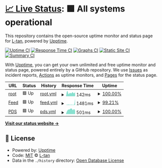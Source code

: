 # [📈 Live Status](https://stats.dolciss.net): <!--live status--> **🟩 All systems operational**

This repository contains the open-source uptime monitor and status page for [L-tan](http://dolciss.net/), powered by [Upptime](https://github.com/upptime/upptime).

[![Uptime CI](https://github.com/dolciss/upptime/workflows/Uptime%20CI/badge.svg)](https://github.com/dolciss/upptime/actions?query=workflow%3A%22Uptime+CI%22)
[![Response Time CI](https://github.com/dolciss/upptime/workflows/Response%20Time%20CI/badge.svg)](https://github.com/dolciss/upptime/actions?query=workflow%3A%22Response+Time+CI%22)
[![Graphs CI](https://github.com/dolciss/upptime/workflows/Graphs%20CI/badge.svg)](https://github.com/dolciss/upptime/actions?query=workflow%3A%22Graphs+CI%22)
[![Static Site CI](https://github.com/dolciss/upptime/workflows/Static%20Site%20CI/badge.svg)](https://github.com/dolciss/upptime/actions?query=workflow%3A%22Static+Site+CI%22)
[![Summary CI](https://github.com/dolciss/upptime/workflows/Summary%20CI/badge.svg)](https://github.com/dolciss/upptime/actions?query=workflow%3A%22Summary+CI%22)

With [Upptime](https://upptime.js.org), you can get your own unlimited and free uptime monitor and status page, powered entirely by a GitHub repository. We use [Issues](https://github.com/dolciss/upptime/issues) as incident reports, [Actions](https://github.com/dolciss/upptime/actions) as uptime monitors, and [Pages](https://stats.dolciss.net) for the status page.

<!--start: status pages-->
<!-- This summary is generated by Upptime (https://github.com/upptime/upptime) -->
<!-- Do not edit this manually, your changes will be overwritten -->
<!-- prettier-ignore -->
| URL | Status | History | Response Time | Uptime |
| --- | ------ | ------- | ------------- | ------ |
| <img alt="" src="https://icons.duckduckgo.com/ip3/dolciss.net.ico" height="13"> [root](https://dolciss.net/) | 🟩 Up | [root.yml](https://github.com/dolciss/upptime/commits/HEAD/history/root.yml) | <details><summary><img alt="Response time graph" src="./graphs/root/response-time-week.png" height="20"> 142ms</summary><br><a href="https://stats.dolciss.net/history/root"><img alt="Response time 149" src="https://img.shields.io/endpoint?url=https%3A%2F%2Fraw.githubusercontent.com%2Fdolciss%2Fupptime%2FHEAD%2Fapi%2Froot%2Fresponse-time.json"></a><br><a href="https://stats.dolciss.net/history/root"><img alt="24-hour response time 163" src="https://img.shields.io/endpoint?url=https%3A%2F%2Fraw.githubusercontent.com%2Fdolciss%2Fupptime%2FHEAD%2Fapi%2Froot%2Fresponse-time-day.json"></a><br><a href="https://stats.dolciss.net/history/root"><img alt="7-day response time 142" src="https://img.shields.io/endpoint?url=https%3A%2F%2Fraw.githubusercontent.com%2Fdolciss%2Fupptime%2FHEAD%2Fapi%2Froot%2Fresponse-time-week.json"></a><br><a href="https://stats.dolciss.net/history/root"><img alt="30-day response time 149" src="https://img.shields.io/endpoint?url=https%3A%2F%2Fraw.githubusercontent.com%2Fdolciss%2Fupptime%2FHEAD%2Fapi%2Froot%2Fresponse-time-month.json"></a><br><a href="https://stats.dolciss.net/history/root"><img alt="1-year response time 149" src="https://img.shields.io/endpoint?url=https%3A%2F%2Fraw.githubusercontent.com%2Fdolciss%2Fupptime%2FHEAD%2Fapi%2Froot%2Fresponse-time-year.json"></a></details> | <details><summary><a href="https://stats.dolciss.net/history/root">100.00%</a></summary><a href="https://stats.dolciss.net/history/root"><img alt="All-time uptime 100.00%" src="https://img.shields.io/endpoint?url=https%3A%2F%2Fraw.githubusercontent.com%2Fdolciss%2Fupptime%2FHEAD%2Fapi%2Froot%2Fuptime.json"></a><br><a href="https://stats.dolciss.net/history/root"><img alt="24-hour uptime 100.00%" src="https://img.shields.io/endpoint?url=https%3A%2F%2Fraw.githubusercontent.com%2Fdolciss%2Fupptime%2FHEAD%2Fapi%2Froot%2Fuptime-day.json"></a><br><a href="https://stats.dolciss.net/history/root"><img alt="7-day uptime 100.00%" src="https://img.shields.io/endpoint?url=https%3A%2F%2Fraw.githubusercontent.com%2Fdolciss%2Fupptime%2FHEAD%2Fapi%2Froot%2Fuptime-week.json"></a><br><a href="https://stats.dolciss.net/history/root"><img alt="30-day uptime 100.00%" src="https://img.shields.io/endpoint?url=https%3A%2F%2Fraw.githubusercontent.com%2Fdolciss%2Fupptime%2FHEAD%2Fapi%2Froot%2Fuptime-month.json"></a><br><a href="https://stats.dolciss.net/history/root"><img alt="1-year uptime 100.00%" src="https://img.shields.io/endpoint?url=https%3A%2F%2Fraw.githubusercontent.com%2Fdolciss%2Fupptime%2FHEAD%2Fapi%2Froot%2Fuptime-year.json"></a></details>
| <img alt="" src="https://icons.duckduckgo.com/ip3/bsky-feed.dolciss.net.ico" height="13"> [Feed](https://bsky-feed.dolciss.net/.well-known/did.json) | 🟩 Up | [feed.yml](https://github.com/dolciss/upptime/commits/HEAD/history/feed.yml) | <details><summary><img alt="Response time graph" src="./graphs/feed/response-time-week.png" height="20"> 1481ms</summary><br><a href="https://stats.dolciss.net/history/feed"><img alt="Response time 633" src="https://img.shields.io/endpoint?url=https%3A%2F%2Fraw.githubusercontent.com%2Fdolciss%2Fupptime%2FHEAD%2Fapi%2Ffeed%2Fresponse-time.json"></a><br><a href="https://stats.dolciss.net/history/feed"><img alt="24-hour response time 4242" src="https://img.shields.io/endpoint?url=https%3A%2F%2Fraw.githubusercontent.com%2Fdolciss%2Fupptime%2FHEAD%2Fapi%2Ffeed%2Fresponse-time-day.json"></a><br><a href="https://stats.dolciss.net/history/feed"><img alt="7-day response time 1481" src="https://img.shields.io/endpoint?url=https%3A%2F%2Fraw.githubusercontent.com%2Fdolciss%2Fupptime%2FHEAD%2Fapi%2Ffeed%2Fresponse-time-week.json"></a><br><a href="https://stats.dolciss.net/history/feed"><img alt="30-day response time 856" src="https://img.shields.io/endpoint?url=https%3A%2F%2Fraw.githubusercontent.com%2Fdolciss%2Fupptime%2FHEAD%2Fapi%2Ffeed%2Fresponse-time-month.json"></a><br><a href="https://stats.dolciss.net/history/feed"><img alt="1-year response time 633" src="https://img.shields.io/endpoint?url=https%3A%2F%2Fraw.githubusercontent.com%2Fdolciss%2Fupptime%2FHEAD%2Fapi%2Ffeed%2Fresponse-time-year.json"></a></details> | <details><summary><a href="https://stats.dolciss.net/history/feed">99.21%</a></summary><a href="https://stats.dolciss.net/history/feed"><img alt="All-time uptime 99.96%" src="https://img.shields.io/endpoint?url=https%3A%2F%2Fraw.githubusercontent.com%2Fdolciss%2Fupptime%2FHEAD%2Fapi%2Ffeed%2Fuptime.json"></a><br><a href="https://stats.dolciss.net/history/feed"><img alt="24-hour uptime 94.50%" src="https://img.shields.io/endpoint?url=https%3A%2F%2Fraw.githubusercontent.com%2Fdolciss%2Fupptime%2FHEAD%2Fapi%2Ffeed%2Fuptime-day.json"></a><br><a href="https://stats.dolciss.net/history/feed"><img alt="7-day uptime 99.21%" src="https://img.shields.io/endpoint?url=https%3A%2F%2Fraw.githubusercontent.com%2Fdolciss%2Fupptime%2FHEAD%2Fapi%2Ffeed%2Fuptime-week.json"></a><br><a href="https://stats.dolciss.net/history/feed"><img alt="30-day uptime 99.82%" src="https://img.shields.io/endpoint?url=https%3A%2F%2Fraw.githubusercontent.com%2Fdolciss%2Fupptime%2FHEAD%2Fapi%2Ffeed%2Fuptime-month.json"></a><br><a href="https://stats.dolciss.net/history/feed"><img alt="1-year uptime 99.96%" src="https://img.shields.io/endpoint?url=https%3A%2F%2Fraw.githubusercontent.com%2Fdolciss%2Fupptime%2FHEAD%2Fapi%2Ffeed%2Fuptime-year.json"></a></details>
| <img alt="" src="https://icons.duckduckgo.com/ip3/bsky-v3.dolciss.net.ico" height="13"> [PDS](https://bsky-v3.dolciss.net/xrpc/_health) | 🟩 Up | [pds.yml](https://github.com/dolciss/upptime/commits/HEAD/history/pds.yml) | <details><summary><img alt="Response time graph" src="./graphs/pds/response-time-week.png" height="20"> 501ms</summary><br><a href="https://stats.dolciss.net/history/pds"><img alt="Response time 465" src="https://img.shields.io/endpoint?url=https%3A%2F%2Fraw.githubusercontent.com%2Fdolciss%2Fupptime%2FHEAD%2Fapi%2Fpds%2Fresponse-time.json"></a><br><a href="https://stats.dolciss.net/history/pds"><img alt="24-hour response time 380" src="https://img.shields.io/endpoint?url=https%3A%2F%2Fraw.githubusercontent.com%2Fdolciss%2Fupptime%2FHEAD%2Fapi%2Fpds%2Fresponse-time-day.json"></a><br><a href="https://stats.dolciss.net/history/pds"><img alt="7-day response time 501" src="https://img.shields.io/endpoint?url=https%3A%2F%2Fraw.githubusercontent.com%2Fdolciss%2Fupptime%2FHEAD%2Fapi%2Fpds%2Fresponse-time-week.json"></a><br><a href="https://stats.dolciss.net/history/pds"><img alt="30-day response time 485" src="https://img.shields.io/endpoint?url=https%3A%2F%2Fraw.githubusercontent.com%2Fdolciss%2Fupptime%2FHEAD%2Fapi%2Fpds%2Fresponse-time-month.json"></a><br><a href="https://stats.dolciss.net/history/pds"><img alt="1-year response time 465" src="https://img.shields.io/endpoint?url=https%3A%2F%2Fraw.githubusercontent.com%2Fdolciss%2Fupptime%2FHEAD%2Fapi%2Fpds%2Fresponse-time-year.json"></a></details> | <details><summary><a href="https://stats.dolciss.net/history/pds">100.00%</a></summary><a href="https://stats.dolciss.net/history/pds"><img alt="All-time uptime 100.00%" src="https://img.shields.io/endpoint?url=https%3A%2F%2Fraw.githubusercontent.com%2Fdolciss%2Fupptime%2FHEAD%2Fapi%2Fpds%2Fuptime.json"></a><br><a href="https://stats.dolciss.net/history/pds"><img alt="24-hour uptime 100.00%" src="https://img.shields.io/endpoint?url=https%3A%2F%2Fraw.githubusercontent.com%2Fdolciss%2Fupptime%2FHEAD%2Fapi%2Fpds%2Fuptime-day.json"></a><br><a href="https://stats.dolciss.net/history/pds"><img alt="7-day uptime 100.00%" src="https://img.shields.io/endpoint?url=https%3A%2F%2Fraw.githubusercontent.com%2Fdolciss%2Fupptime%2FHEAD%2Fapi%2Fpds%2Fuptime-week.json"></a><br><a href="https://stats.dolciss.net/history/pds"><img alt="30-day uptime 100.00%" src="https://img.shields.io/endpoint?url=https%3A%2F%2Fraw.githubusercontent.com%2Fdolciss%2Fupptime%2FHEAD%2Fapi%2Fpds%2Fuptime-month.json"></a><br><a href="https://stats.dolciss.net/history/pds"><img alt="1-year uptime 100.00%" src="https://img.shields.io/endpoint?url=https%3A%2F%2Fraw.githubusercontent.com%2Fdolciss%2Fupptime%2FHEAD%2Fapi%2Fpds%2Fuptime-year.json"></a></details>

<!--end: status pages-->

[**Visit our status website →**](https://stats.dolciss.net)

## 📄 License

- Powered by: [Upptime](https://github.com/upptime/upptime)
- Code: [MIT](./LICENSE) © [L-tan](http://dolciss.net/)
- Data in the `./history` directory: [Open Database License](https://opendatacommons.org/licenses/odbl/1-0/)
